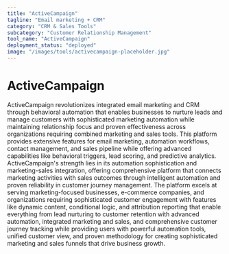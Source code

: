 ```yaml
---
title: "ActiveCampaign"
tagline: "Email marketing + CRM"
category: "CRM & Sales Tools"
subcategory: "Customer Relationship Management"
tool_name: "ActiveCampaign"
deployment_status: "deployed"
image: "/images/tools/activecampaign-placeholder.jpg"
---
```


# ActiveCampaign

ActiveCampaign revolutionizes integrated email marketing and CRM through behavioral automation that enables businesses to nurture leads and manage customers with sophisticated marketing automation while maintaining relationship focus and proven effectiveness across organizations requiring combined marketing and sales tools. This platform provides extensive features for email marketing, automation workflows, contact management, and sales pipeline while offering advanced capabilities like behavioral triggers, lead scoring, and predictive analytics. ActiveCampaign's strength lies in its automation sophistication and marketing-sales integration, offering comprehensive platform that connects marketing activities with sales outcomes through intelligent automation and proven reliability in customer journey management. The platform excels at serving marketing-focused businesses, e-commerce companies, and organizations requiring sophisticated customer engagement with features like dynamic content, conditional logic, and attribution reporting that enable everything from lead nurturing to customer retention with advanced automation, integrated marketing and sales, and comprehensive customer journey tracking while providing users with powerful automation tools, unified customer view, and proven methodology for creating sophisticated marketing and sales funnels that drive business growth.
